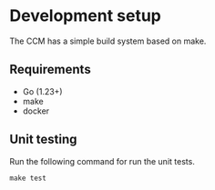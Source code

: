 # Development setup

The CCM has a simple build system based on make.

## Requirements

- Go (1.23+)
- make
- docker

## Unit testing

Run the following command for run the unit tests.

```
make test
```
